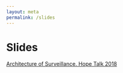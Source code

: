 ```yaml
---
layout: meta
permalink: /slides
---
```

# Slides

[Architecture of Surveillance. Hope Talk 2018](/slides_surveillance/index.html)



